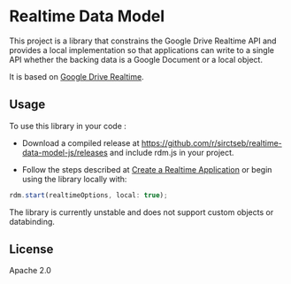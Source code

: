 Realtime Data Model
==========================

This project is a library that constrains the Google Drive Realtime API and provides a local implementation so that applications can write to a single API whether the backing data is a Google Document or a local object.

It is based on [Google Drive Realtime](https://developers.google.com/drive/realtime/).

## Usage ##
To use this library in your code :

* Download a compiled release at https://github.com/r/sirctseb/realtime-data-model-js/releases and include rdm.js in your project.

* Follow the steps described at [Create a Realtime Application](https://developers.google.com/drive/realtime/application) or begin using the library locally with:

```javascript
rdm.start(realtimeOptions, local: true);
```

The library is currently unstable and does not support custom objects or databinding.

## License ##
Apache 2.0
